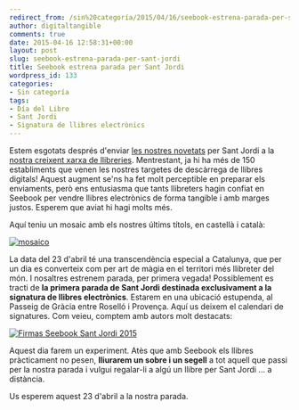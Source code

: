 ```yaml
---
redirect_from: /sin%20categoría/2015/04/16/seebook-estrena-parada-per-sant-jordi.html
author: digitaltangible
comments: true
date: 2015-04-16 12:58:31+00:00
layout: post
slug: seebook-estrena-parada-per-sant-jordi
title: Seebook estrena parada per Sant Jordi
wordpress_id: 133
categories:
- Sin categoría
tags:
- Día del Libro
- Sant Jordi
- Signatura de llibres electrònics
---
```


Estem esgotats després d'enviar [les nostres novetats](https://www.digitaltangible.com/catalog?n=true) per Sant Jordi a la [nostra creixent xarxa de llibreries](http://www.seebook-shop.eu/es/stores). Mentrestant, ja hi ha més de 150 establiments que venen les nostres targetes de descàrrega de llibres digitals! Aquest augment se'ns ha fet molt perceptible en preparar els enviaments, però ens entusiasma que tants llibreters hagin confiat en Seebook per vendre llibres electrònics de forma tangible i amb marges justos. Esperem que aviat hi hagi molts més.

Aquí teniu un mosaic amb els nostres últims títols, en castellà i català:

[![mosaico](https://seebookblog.files.wordpress.com/2015/04/mosaico.png?w=251)](https://seebookblog.files.wordpress.com/2015/04/mosaico.png)

La data del 23 d'abril té una transcendència especial a Catalunya, que per un dia es converteix com per art de màgia en el territori més llibreter del món. I nosaltres estrenem parada, per primera vegada! Possiblement es tracti de **la primera parada de Sant Jordi destinada exclusivament a la signatura de llibres electrònics**. Estarem en una ubicació estupenda, al Passeig de Gràcia entre Roselló i Provença. Aquí us deixem el calendari de signatures. Com veieu, comptem amb autors molt destacats:

[![Firmas Seebook Sant Jordi 2015](https://seebookblog.files.wordpress.com/2015/04/firmas-sant-jordi.png?w=300)](https://seebookblog.files.wordpress.com/2015/04/firmas-sant-jordi.png)


Aquest dia farem un experiment. Atès que amb Seebook els llibres pràcticament no pesen, **lliurarem un sobre i un segell** a tot aquell que passi per la nostra parada i vulgui regalar-li a algú un llibre per Sant Jordi ... a distància.

Us esperem aquest 23 d'abril a la nostra parada.
